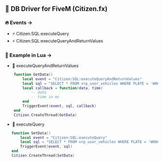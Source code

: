 ## 🐌 DB Driver for FiveM (Citizen.fx)

### 🔥 Events ->

- ⚡ Citizen:SQL:executeQuery
- ⚡ Citizen:SQL:executeQueryAndReturnValues

### 🌚 Example in Lua ->

 - 🏈 executeQueryAndReturnValues
```lua
    function GetData()
        local event = "Citizen:SQL:executeQueryAndReturnValues"
        local sql = "SELECT * FROM vrp_user_vehicles WHERE PLATE = 'W066S0K0'"
        local callback = function(data, time)
            -- data
            -- time in ms
        end
        TriggerEvent(event, sql, callback)
    end
    Citizen.CreateThread(GetData)
```
 - 🏈 executeQuery
 ```lua
    function SetData()
        local event = "Citizen:SQL:executeQuery"
        local sql = "SELECT * FROM vrp_user_vehicles WHERE PLATE = 'W066S0K0'"
        TriggerEvent(event, sql)
    end
    Citizen.CreateThread(SetData)
```
